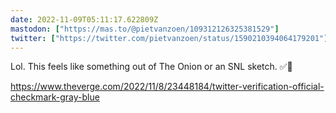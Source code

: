 ```yaml
---
date: 2022-11-09T05:11:17.622809Z
mastodon: ["https://mas.to/@pietvanzoen/109312126325381529"]
twitter: ["https://twitter.com/pietvanzoen/status/1590210394064179201"]
---
```

Lol. This feels like something out of The Onion or an SNL sketch. ✅🤦

https://www.theverge.com/2022/11/8/23448184/twitter-verification-official-checkmark-gray-blue
